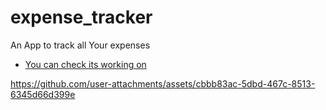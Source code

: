 # expense_tracker

An App to track all Your expenses

- [You can check its working on ](https://docs.flutter.dev/get-started/codelab)

https://github.com/user-attachments/assets/cbbb83ac-5dbd-467c-8513-6345d66d399e

